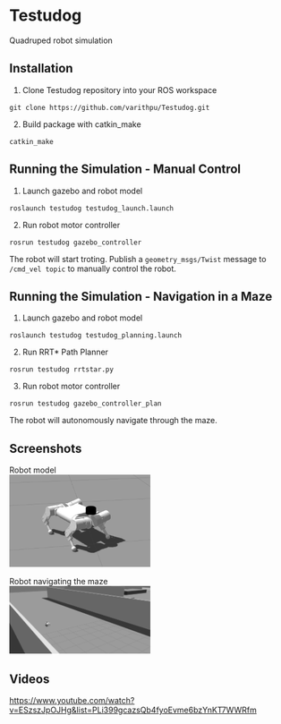 # Testudog
Quadruped robot simulation 

## Installation
1. Clone Testudog repository into your ROS workspace
```
git clone https://github.com/varithpu/Testudog.git
```
2. Build package with catkin_make
```
catkin_make
```
## Running the Simulation - Manual Control
1. Launch gazebo and robot model
```
roslaunch testudog testudog_launch.launch
```
2. Run robot motor controller 
```
rosrun testudog gazebo_controller
```
The robot will start troting. Publish a `geometry_msgs/Twist` message to `/cmd_vel topic` to manually control the robot.
## Running the Simulation - Navigation in a Maze
1. Launch gazebo and robot model
```
roslaunch testudog testudog_planning.launch
```
2. Run RRT* Path Planner
```
rosrun testudog rrtstar.py 
```
3. Run robot motor controller 
```
rosrun testudog gazebo_controller_plan
```
The robot will autonomously navigate through the maze.
## Screenshots
Robot model <br /> 
<img src="https://github.com/varithpu/Testudog/blob/master/pics/pic3.png" width=50% height=50%>

Robot navigating the maze\
<img src="https://github.com/varithpu/Testudog/blob/master/pics/pic4.png" width=50% height=50%>
## Videos
https://www.youtube.com/watch?v=ESzszJpOJHg&list=PLi399gcazsQb4fyoEvme6bzYnKT7WWRfm

